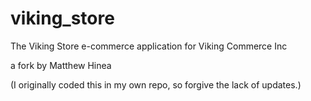viking_store
============

The Viking Store e-commerce application for Viking Commerce Inc

a fork by Matthew Hinea

(I originally coded this in my own repo, so forgive the lack of updates.)
